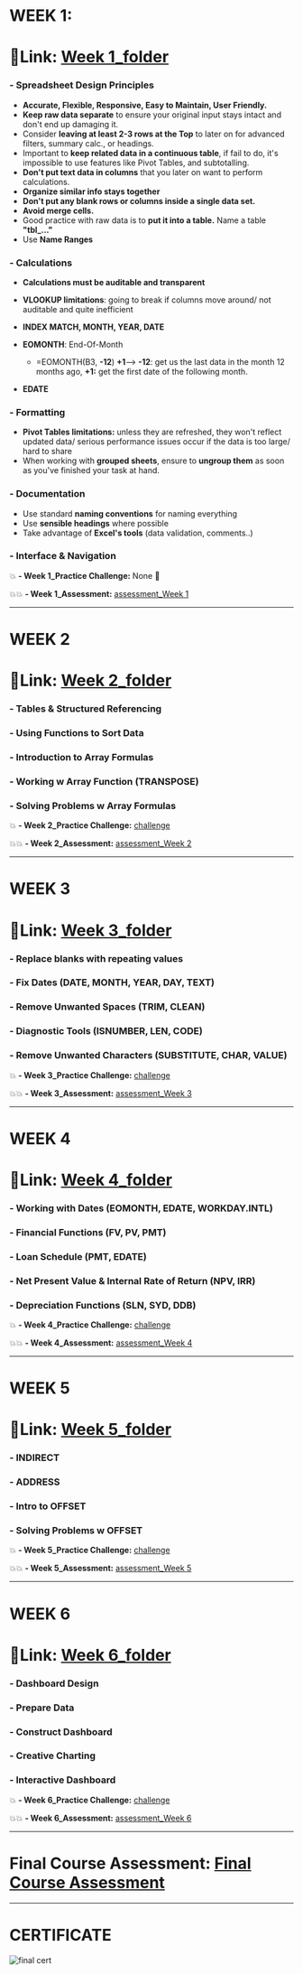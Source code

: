 # WEEK 1: 
# 🔗Link: [Week 1_folder]()
### - Spreadsheet Design Principles
- **Accurate, Flexible, Responsive, Easy to Maintain, User Friendly.**
- **Keep raw data separate** to ensure your original input stays intact and don't end up damaging it.
- Consider **leaving at least 2-3 rows at the Top** to later on for advanced filters, summary calc., or headings.
- Important to **keep related data in a continuous table**, if fail to do, it's impossible to use features like Pivot Tables, and subtotalling.
- **Don't put text data in columns** that you later on want to perform calculations.
- **Organize similar info stays together**
- **Don't put any blank rows or columns inside a single data set.**
- **Avoid merge cells.**
- Good practice with raw data is to **put it into a table.** Name a table **"tbl_..."**
- Use **Name Ranges**

### - Calculations
- **Calculations must be auditable and transparent**
- **VLOOKUP limitations**: going to break if columns move around/ not auditable and quite inefficient
- **INDEX MATCH, MONTH, YEAR, DATE**
- **EOMONTH**: End-Of-Month
  * =EOMONTH(B3, **-12**) **+1**--> **-12**: get us the last data in the month 12 months ago, **+1:** get the first date of the following month.
  
- **EDATE**
  
### - Formatting
- **Pivot Tables limitations:** unless they are refreshed, they won't reflect updated data/ serious performance issues occur if the data is too large/ hard to share
- When working with **grouped sheets**, ensure to **ungroup them** as soon as you've finished your task at hand.
  
### - Documentation
- Use standard **naming conventions** for naming everything
- Use **sensible headings** where possible
- Take advantage of **Excel's tools** (data validation, comments..)  

### - Interface & Navigation


💥 **- Week 1_Practice Challenge:** None 🚫

💥💥 **- Week 1_Assessment:** [assessment_Week 1]()

---

# WEEK 2
# 🔗Link: [Week 2_folder]()
### - Tables & Structured Referencing
  


### - Using Functions to Sort Data


  
### - Introduction to Array Formulas



  
### - Working w Array Function (TRANSPOSE)


  
### - Solving Problems w Array Formulas


  
💥 **- Week 2_Practice Challenge:** [challenge]()

💥💥 **- Week 2_Assessment:** [assessment_Week 2]()

---

# WEEK 3
# 🔗Link: [Week 3_folder]()
### - Replace blanks with repeating values
  

  
### - Fix Dates (DATE, MONTH, YEAR, DAY, TEXT)
  

  
### - Remove Unwanted Spaces (TRIM, CLEAN)


### - Diagnostic Tools (ISNUMBER, LEN, CODE)



### - Remove Unwanted Characters (SUBSTITUTE, CHAR, VALUE)


💥 **- Week 3_Practice Challenge:**  [challenge]()

💥💥 **- Week 3_Assessment:** [assessment_Week 3]()

---

# WEEK 4
# 🔗Link: [Week 4_folder]()
### - Working with Dates (EOMONTH, EDATE, WORKDAY.INTL)



### - Financial Functions (FV, PV, PMT)


 
### - Loan Schedule (PMT, EDATE)


  
### - Net Present Value & Internal Rate of Return (NPV, IRR)



### - Depreciation Functions (SLN, SYD, DDB)



💥 **- Week 4_Practice Challenge:** [challenge]()

💥💥 **- Week 4_Assessment:** [assessment_Week 4]()

---

# WEEK 5
# 🔗Link: [Week 5_folder]()
### - INDIRECT


### - ADDRESS

  
### - Intro to OFFSET


### - Solving Problems w OFFSET



💥 **- Week 5_Practice Challenge:** [challenge]()

💥💥 **- Week 5_Assessment:** [assessment_Week 5]()

---

# WEEK 6
# 🔗Link: [Week 6_folder]()
### - Dashboard Design


### - Prepare Data




### - Construct Dashboard


### - Creative Charting


### - Interactive Dashboard



  
💥 **- Week 6_Practice Challenge:** [challenge]()

💥💥 **- Week 6_Assessment:** [assessment_Week 6]()

---

# Final Course Assessment: [Final Course Assessment]()

---
# CERTIFICATE

![final cert](https://github.com/user-attachments/assets/ba2c5843-cd52-4cd8-8577-4c4ca6faec00)

